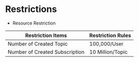 # Restrictions

 - Resource Restriction

| **Restriction Items** | Restriction Rules    |
| ---------- | ----------- |
| Number of Created Topic | 100,000/User |
| Number of Created Subscription | 10 Million/Topic |
